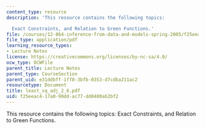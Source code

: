 ```yaml
---
content_type: resource
description: 'This resource contains the following topics:

  Exact Constraints, and Relation to Green Functions.'
file: /courses/12-864-inference-from-data-and-models-spring-2005/f25eeac417a090ddac77dd0400ab2bf2_least_sq_adj_2_6.pdf
file_type: application/pdf
learning_resource_types:
- Lecture Notes
license: https://creativecommons.org/licenses/by-nc-sa/4.0/
ocw_type: OCWFile
parent_title: Lecture Notes
parent_type: CourseSection
parent_uid: e31ddbff-1ff0-3bfb-0353-d7cdba211ac2
resourcetype: Document
title: least_sq_adj_2_6.pdf
uid: f25eeac4-17a0-90dd-ac77-dd0400ab2bf2
---
```

This resource contains the following topics:
Exact Constraints, and Relation to Green Functions.